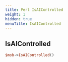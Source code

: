 ```yaml
---
title: Perl IsAIControlled
weight: 1
hidden: true
menuTitle: IsAIControlled
---
```

## IsAIControlled
```perl
$mob->IsAIControlled()
```